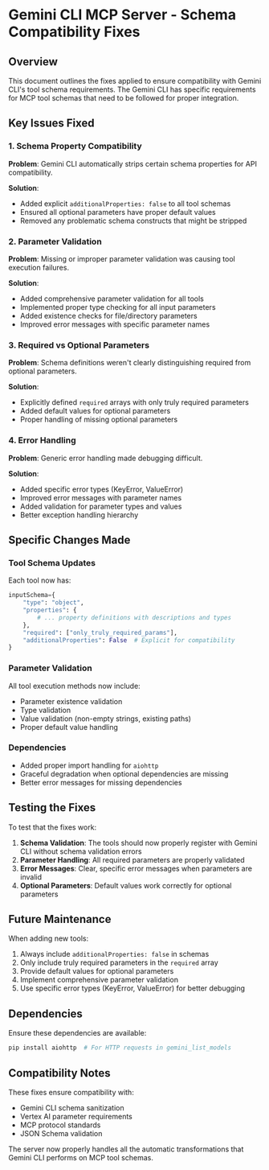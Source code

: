 # Gemini CLI MCP Server - Schema Compatibility Fixes

## Overview

This document outlines the fixes applied to ensure compatibility with Gemini CLI's tool schema requirements. The Gemini CLI has specific requirements for MCP tool schemas that need to be followed for proper integration.

## Key Issues Fixed

### 1. Schema Property Compatibility

**Problem**: Gemini CLI automatically strips certain schema properties for API compatibility.

**Solution**: 
- Added explicit `additionalProperties: false` to all tool schemas
- Ensured all optional parameters have proper default values
- Removed any problematic schema constructs that might be stripped

### 2. Parameter Validation

**Problem**: Missing or improper parameter validation was causing tool execution failures.

**Solution**:
- Added comprehensive parameter validation for all tools
- Implemented proper type checking for all input parameters
- Added existence checks for file/directory parameters
- Improved error messages with specific parameter names

### 3. Required vs Optional Parameters

**Problem**: Schema definitions weren't clearly distinguishing required from optional parameters.

**Solution**:
- Explicitly defined `required` arrays with only truly required parameters
- Added default values for optional parameters
- Proper handling of missing optional parameters

### 4. Error Handling

**Problem**: Generic error handling made debugging difficult.

**Solution**:
- Added specific error types (KeyError, ValueError)
- Improved error messages with parameter names
- Added validation for parameter types and values
- Better exception handling hierarchy

## Specific Changes Made

### Tool Schema Updates

Each tool now has:
```python
inputSchema={
    "type": "object",
    "properties": {
        # ... property definitions with descriptions and types
    },
    "required": ["only_truly_required_params"],
    "additionalProperties": False  # Explicit for compatibility
}
```

### Parameter Validation

All tool execution methods now include:
- Parameter existence validation
- Type validation
- Value validation (non-empty strings, existing paths)
- Proper default value handling

### Dependencies

- Added proper import handling for `aiohttp`
- Graceful degradation when optional dependencies are missing
- Better error messages for missing dependencies

## Testing the Fixes

To test that the fixes work:

1. **Schema Validation**: The tools should now properly register with Gemini CLI without schema validation errors
2. **Parameter Handling**: All required parameters are properly validated
3. **Error Messages**: Clear, specific error messages when parameters are invalid
4. **Optional Parameters**: Default values work correctly for optional parameters

## Future Maintenance

When adding new tools:

1. Always include `additionalProperties: false` in schemas
2. Only include truly required parameters in the `required` array
3. Provide default values for optional parameters
4. Implement comprehensive parameter validation
5. Use specific error types (KeyError, ValueError) for better debugging

## Dependencies

Ensure these dependencies are available:

```bash
pip install aiohttp  # For HTTP requests in gemini_list_models
```

## Compatibility Notes

These fixes ensure compatibility with:
- Gemini CLI schema sanitization
- Vertex AI parameter requirements
- MCP protocol standards
- JSON Schema validation

The server now properly handles all the automatic transformations that Gemini CLI performs on MCP tool schemas.
